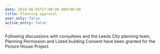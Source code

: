 ```yaml
---
date: 2018-06-01T17:00:00.000+00:00
title: Planning approval
year_only: false
active_entry: false
---
```

Following discussions with consultees and the Leeds City planning team, Planning Permission and Listed building Consent have been granted for the Picture House Project.